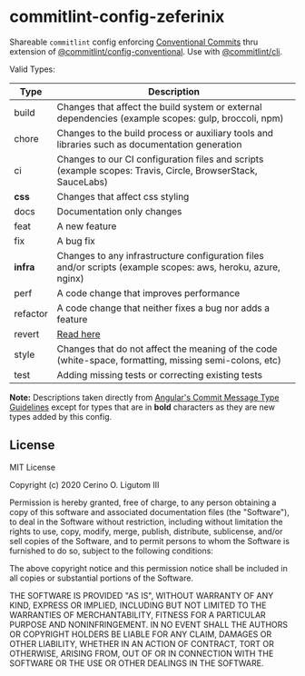 # commitlint-config-zeferinix

Shareable `commitlint` config enforcing [Conventional Commits](https://www.conventionalcommits.org/) thru extension of [@commitlint/config-conventional](https://github.com/conventional-changelog/commitlint/tree/master/@commitlint/config-conventional). Use with [@commitlint/cli](https://www.npmjs.com/package/@commitlint/cli).

Valid Types:

| Type      | Description                                                                                                     |
| --------- | --------------------------------------------------------------------------------------------------------------- |
| build     | Changes that affect the build system or external dependencies (example scopes: gulp, broccoli, npm)             |
| chore     | Changes to the build process or auxiliary tools and libraries such as documentation generation                  |
| ci        | Changes to our CI configuration files and scripts (example scopes: Travis, Circle, BrowserStack, SauceLabs)     |
| **css**   | Changes that affect css styling                                                                                 |
| docs      | Documentation only changes                                                                                      |
| feat      | A new feature                                                                                                   |
| fix       | A bug fix                                                                                                       |
| **infra** | Changes to any infrastructure configuration files and/or scripts (example scopes: aws, heroku, azure, nginx)    |
| perf      | A code change that improves performance                                                                         |
| refactor  | A code change that neither fixes a bug nor adds a feature                                                       |
| revert    | [Read here](https://www.conventionalcommits.org/en/v1.0.0/#how-does-conventional-commits-handle-revert-commits) |
| style     | Changes that do not affect the meaning of the code (white-space, formatting, missing semi-colons, etc)          |
| test      | Adding missing tests or correcting existing tests                                                               |

**Note:** Descriptions taken directly from [Angular's Commit Message Type Guidelines](https://github.com/angular/angular/blob/22b96b9/CONTRIBUTING.md#type) except for types that are in **bold** characters as they are new types added by this config.

## License

MIT License

Copyright (c) 2020 Cerino O. Ligutom III

Permission is hereby granted, free of charge, to any person obtaining a copy
of this software and associated documentation files (the "Software"), to deal
in the Software without restriction, including without limitation the rights
to use, copy, modify, merge, publish, distribute, sublicense, and/or sell
copies of the Software, and to permit persons to whom the Software is
furnished to do so, subject to the following conditions:

The above copyright notice and this permission notice shall be included in all
copies or substantial portions of the Software.

THE SOFTWARE IS PROVIDED "AS IS", WITHOUT WARRANTY OF ANY KIND, EXPRESS OR
IMPLIED, INCLUDING BUT NOT LIMITED TO THE WARRANTIES OF MERCHANTABILITY,
FITNESS FOR A PARTICULAR PURPOSE AND NONINFRINGEMENT. IN NO EVENT SHALL THE
AUTHORS OR COPYRIGHT HOLDERS BE LIABLE FOR ANY CLAIM, DAMAGES OR OTHER
LIABILITY, WHETHER IN AN ACTION OF CONTRACT, TORT OR OTHERWISE, ARISING FROM,
OUT OF OR IN CONNECTION WITH THE SOFTWARE OR THE USE OR OTHER DEALINGS IN THE
SOFTWARE.
